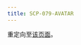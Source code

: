 ```yaml
---
title: SCP-079-AVATAR
---
```


<link rel="stylesheet" href="/css/chinese.css">

重定向至[该页面](/avatar/)。
<script>window.location.replace("/avatar/");</script>
